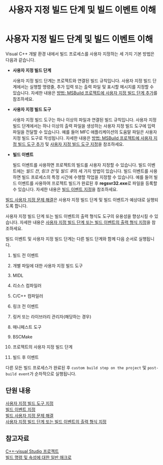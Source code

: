 ﻿---
title: 사용자 지정 빌드 단계 및 빌드 이벤트 이해
ms.date: 11/04/2016
helpviewer_keywords:
- builds [C++], events
- custom build steps [C++], customizing builds
- events [C++], build
- custom build steps [C++]
- build steps [C++]
- build events [C++], order of events and build steps
- build steps [C++], build events
- builds [C++], custom build steps
ms.assetid: beb2f017-3e9f-4b2c-9b57-2572fd2628e4
ms.openlocfilehash: 93a1c787a863c2c52986a00fdeabbc4d44b0fcce
ms.sourcegitcommit: 8bb2bea1384b290b7570b01608a86c7488ae7a02
ms.translationtype: MT
ms.contentlocale: ko-KR
ms.lasthandoff: 06/26/2019
ms.locfileid: "67400444"
---
# <a name="understanding-custom-build-steps-and-build-events"></a>사용자 지정 빌드 단계 및 빌드 이벤트 이해

Visual C++ 개발 환경 내에서 빌드 프로세스를 사용자 지정하는 세 가지 기본 방법은 다음과 같습니다.

- **사용자 지정 빌드 단계**

   사용자 지정 빌드 단계는 프로젝트와 연결된 빌드 규칙입니다. 사용자 지정 빌드 단계에서는 실행할 명령줄, 추가 입력 또는 출력 파일 및 표시할 메시지를 지정할 수 있습니다. 자세한 내용은 [방법: MSBuild 프로젝트에 사용자 지정 빌드 단계 추가](how-to-add-a-custom-build-step-to-msbuild-projects.md)를 참조하세요.

- **사용자 지정 빌드 도구**

   사용자 지정 빌드 도구는 하나 이상의 파일과 연결된 빌드 규칙입니다. 사용자 지정 빌드 단계에서는 하나 이상의 출력 파일을 생성하는 사용자 지정 빌드 도구에 입력 파일을 전달할 수 있습니다. 예를 들어 MFC 애플리케이션의 도움말 파일은 사용자 지정 빌드 도구로 작성됩니다. 자세한 내용은 [방법: MSBuild 프로젝트에 사용자 지정 빌드 도구 추가](how-to-add-custom-build-tools-to-msbuild-projects.md) 및 [사용자 지정 빌드 도구 지정](specifying-custom-build-tools.md)을 참조하세요.

- **빌드 이벤트**

   빌드 이벤트를 사용하면 프로젝트의 빌드를 사용자 지정할 수 있습니다. 빌드 이벤트에는 *빌드 전*, *링크 전* 및 *빌드 후*의 세 가지 방법이 있습니다. 빌드 이벤트를 사용하면 빌드 프로세스의 특정 시간에 수행할 작업을 지정할 수 있습니다. 예를 들어 빌드 이벤트를 사용하여 프로젝트 빌드가 완료된 후 **regsvr32.exe**로 파일을 등록할 수 있습니다. 자세한 내용은 [빌드 이벤트 지정](specifying-build-events.md)을 참조하세요.

[빌드 사용자 지정 문제 해결](troubleshooting-build-customizations.md)은 사용자 지정 빌드 단계 및 빌드 이벤트가 예상대로 실행되도록 합니다.

사용자 지정 빌드 단계 또는 빌드 이벤트의 출력 형식도 도구의 유용성을 향상시킬 수 있습니다. 자세한 내용은 [사용자 지정 빌드 단계 또는 빌드 이벤트의 출력 형식 지정](formatting-the-output-of-a-custom-build-step-or-build-event.md)을 참조하세요.

빌드 이벤트 및 사용자 지정 빌드 단계는 다른 빌드 단계와 함께 다음 순서로 실행됩니다.

1. 빌드 전 이벤트

2. 개별 파일에 대한 사용자 지정 빌드 도구

3. MIDL

4. 리소스 컴파일러

5. C/C++ 컴파일러

6. 링크 전 이벤트

7. 링커 또는 라이브러리 관리자(해당하는 경우)

8. 매니페스트 도구

9. BSCMake

10. 프로젝트의 사용자 지정 빌드 단계

11. 빌드 후 이벤트

다른 모든 빌드 프로세스가 완료된 후 `custom build step on the project` 및 `post-build event`가 순차적으로 실행됩니다.

## <a name="in-this-section"></a>단원 내용

[사용자 지정 빌드 도구 지정](specifying-custom-build-tools.md)<br/>
[빌드 이벤트 지정](specifying-build-events.md)<br/>
[빌드 사용자 지정 문제 해결](troubleshooting-build-customizations.md)<br/>
[사용자 지정 빌드 단계 또는 빌드 이벤트의 출력 형식 지정](formatting-the-output-of-a-custom-build-step-or-build-event.md)

## <a name="see-also"></a>참고자료

[C++-visual Studio 프로젝트](creating-and-managing-visual-cpp-projects.md)<br>
[빌드 명령 및 속성에 대한 일반 매크로](reference/common-macros-for-build-commands-and-properties.md)
